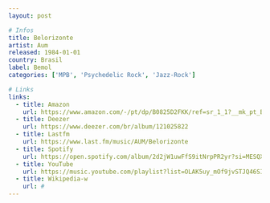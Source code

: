 ```yaml
---
layout: post

# Infos
title: Belorizonte
artist: Aum
released: 1984-01-01
country: Brasil
label: Bemol
categories: ['MPB', 'Psychedelic Rock', 'Jazz-Rock']

# Links
links:
  - title: Amazon
    url: https://www.amazon.com/-/pt/dp/B0825D2FKK/ref=sr_1_1?__mk_pt_BR=%C3%85M%C3%85%C5%BD%C3%95%C3%91&dchild=1&keywords=aum+belorizonte&qid=1614482386&s=music&sr=1-1&tag=kvnol08-20
  - title: Deezer
    url: https://www.deezer.com/br/album/121025822
  - title: Lastfm
    url: https://www.last.fm/music/AUM/Belorizonte
  - title: Spotify
    url: https://open.spotify.com/album/2d2jW1uwFfS9itNrpPR2yr?si=MESQXyIHQDyzvyd_scgFWw
  - title: YouTube
    url: https://music.youtube.com/playlist?list=OLAK5uy_mOf9jvSTJQ46SIcsLg01EWZzTpA5vKp94
  - title: Wikipedia-w
    url: #
---
```

